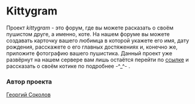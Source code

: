 # Kittygram
Проект *kittygram* - это форум, где вы можете расказать о своём пушистом друге, а именно, коте. На нашем форуме вы можете создавать карточку вашего любимца в которой укажете его имя, дату рождения, расскажете о его главных достяжениях и, конечно же, приложите фотографию вашего пушистика. Данный проект уже развёрнут на нашем сервере вам лишь остаётся перейти по [ссылке](https://studyprojectinfra.ddns.net/) и рассказать о своём котике по подробнее -^_^- . 

### Автор проекта
[Георгий Соколов](https://github.com/SiberianFalcon)
